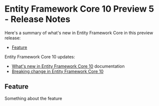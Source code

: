 # Entity Framework Core 10 Preview 5 - Release Notes

Here's a summary of what's new in Entity Framework Core in this preview release:

- [Feature](#feature)

Entity Framework Core 10 updates:

- [What's new in Entity Framework Core 10](https://learn.microsoft.com/ef/core/what-is-new/ef-core-10.0/whatsnew) documentation
- [Breaking change in Entity Framework Core 10](https://learn.microsoft.com/ef/core/what-is-new/ef-core-10.0/breaking-changes)

## Feature

Something about the feature

